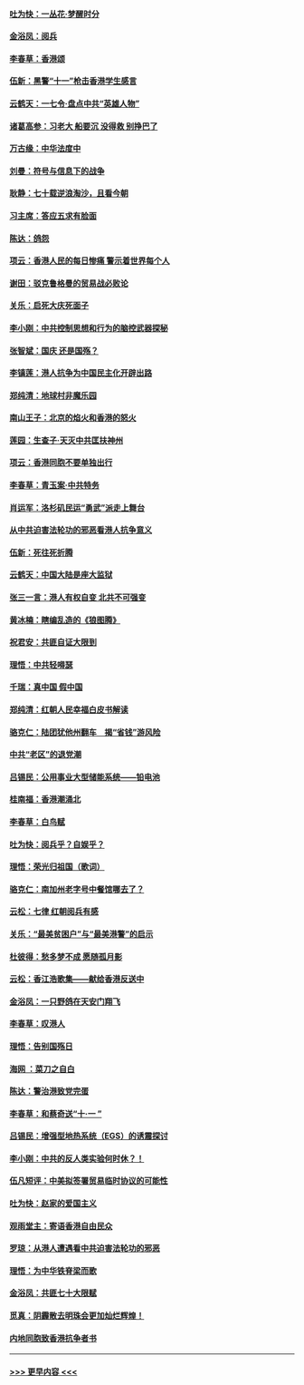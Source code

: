 #### [吐为快：一丛花‧梦醒时分](../pages/nsc993/n11567491.md?t=10041733) 
#### [金浴凤：阅兵](../pages/nsc993/n11567454.md?t=10041733) 
#### [李春草：香港颂](../pages/nsc993/n11567444.md?t=10041733) 
#### [伍新：黑警“十一”枪击香港学生感言](../pages/nsc993/n11567426.md?t=10041733) 
#### [云鹤天：一七令‧盘点中共“英雄人物”](../pages/nsc993/n11567091.md?t=10041733) 
#### [诸葛高参：习老大 船要沉 没得救 别挣巴了](../pages/nsc993/n11566976.md?t=10041733) 
#### [万古缘：中华法度中](../pages/nsc993/n11566726.md?t=10041733) 
#### [刘曼：符号与信息下的战争](../pages/nsc993/n11564655.md?t=10041733) 
#### [耿静：七十载逆浪淘沙，且看今朝](../pages/nsc993/n11564520.md?t=10041733) 
#### [习主席：答应五求有脸面](../pages/nsc993/n11563953.md?t=10041733) 
#### [陈达：鸽怨](../pages/nsc993/n11561879.md?t=10041733) 
#### [项云：香港人民的每日惨痛  警示着世界每个人](../pages/nsc993/n11559273.md?t=10041733) 
#### [谢田：驳克鲁格曼的贸易战必败论](../pages/nsc993/n11555840.md?t=10041733) 
#### [关乐：启死大庆死面子](../pages/nsc993/n11556823.md?t=10041733) 
#### [李小刚：中共控制思想和行为的脑控武器探秘](../pages/nsc993/n11556776.md?t=10041733) 
#### [张智斌：国庆  还是国殇？](../pages/nsc993/n11556617.md?t=10041733) 
#### [李镇莲：港人抗争为中国民主化开辟出路](../pages/nsc993/n11556570.md?t=10041733) 
#### [郑纯清：地球村非魔乐园](../pages/nsc993/n11555415.md?t=10041733) 
#### [南山王子：北京的焰火和香港的怒火](../pages/nsc993/n11555318.md?t=10041733) 
#### [莲园：生查子·天灭中共匡扶神州](../pages/nsc993/n11555302.md?t=10041733) 
#### [项云：香港同胞不要单独出行](../pages/nsc993/n11555276.md?t=10041733) 
#### [李春草：青玉案‧中共特务](../pages/nsc993/n11552356.md?t=10041733) 
#### [肖运军：洛杉矶民运“勇武”派走上舞台](../pages/nsc993/n11551595.md?t=10041733) 
#### [从中共迫害法轮功的邪恶看港人抗争意义](../pages/nsc993/n11540858.md?t=10041733) 
#### [伍新：死往死折腾](../pages/nsc993/n11550174.md?t=10041733) 
#### [云鹤天：中国大陆是座大监狱](../pages/nsc993/n11550155.md?t=10041733) 
#### [张三一言：港人有权自变 北共不可强变](../pages/nsc993/n11550132.md?t=10041733) 
#### [黄冰楠：瞎编乱造的《狼图腾》](../pages/nsc993/n11550082.md?t=10041733) 
#### [祝君安：共匪自证大限到](../pages/nsc993/n11550041.md?t=10041733) 
#### [理悟：中共轻嘚瑟](../pages/nsc993/n11547978.md?t=10041733) 
#### [千瑞：真中国 假中国](../pages/nsc993/n11547865.md?t=10041733) 
#### [郑纯清：红朝人民幸福白皮书解读](../pages/nsc993/n11547499.md?t=10041733) 
#### [骆克仁：陆团犹他州翻车　揭“省钱”游风险](../pages/nsc993/n11546977.md?t=10041733) 
#### [中共“老区”的退党潮](../pages/nsc993/n11545995.md?t=10041733) 
#### [吕锡民：公用事业大型储能系统——铅电池](../pages/nsc993/n11545701.md?t=10041733) 
#### [桂南福：香港潮涌北](../pages/nsc993/n11545682.md?t=10041733) 
#### [李春草：白鸟赋](../pages/nsc993/n11545663.md?t=10041733) 
#### [吐为快：阅兵乎？自娱乎？](../pages/nsc993/n11545625.md?t=10041733) 
#### [理悟：荣光归祖国（歌词）](../pages/nsc993/n11545616.md?t=10041733) 
#### [骆克仁：南加州老字号中餐馆哪去了？](../pages/nsc993/n11545120.md?t=10041733) 
#### [云松：七律 红朝阅兵有感](../pages/nsc993/n11542394.md?t=10041733) 
#### [关乐：“最美贫困户”与“最美港警”的启示](../pages/nsc993/n11542252.md?t=10041733) 
#### [杜彼得：愁多梦不成 愿随孤月影](../pages/nsc993/n11540296.md?t=10041733) 
#### [云松：香江浩歌集——献给香港反送中](../pages/nsc993/n11540149.md?t=10041733) 
#### [金浴凤：一只野鸽在天安门翔飞](../pages/nsc993/n11540280.md?t=10041733) 
#### [李春草：叹港人](../pages/nsc993/n11540119.md?t=10041733) 
#### [理悟：告别国殇日](../pages/nsc993/n11539610.md?t=10041733) 
#### [海网 ：菜刀之自白](../pages/nsc993/n11539597.md?t=10041733) 
#### [陈达：警治港致党完蛋](../pages/nsc993/n11538127.md?t=10041733) 
#### [李春草：和蔡奇送“十·一 ”](../pages/nsc993/n11537810.md?t=10041733) 
#### [吕锡民：增强型地热系统（EGS）的诱震探讨](../pages/nsc993/n11537765.md?t=10041733) 
#### [李小刚：中共的反人类实验何时休？！](../pages/nsc993/n11537669.md?t=10041733) 
#### [伍凡短评：中美拟签署贸易临时协议的可能性](../pages/nsc993/n11536773.md?t=10041733) 
#### [吐为快：赵家的爱国主义](../pages/nsc993/n11536750.md?t=10041733) 
#### [观雨堂主：寄语香港自由民众](../pages/nsc993/n11536735.md?t=10041733) 
#### [罗琼：从港人遭遇看中共迫害法轮功的邪恶](../pages/nsc993/n11507862.md?t=10041733) 
#### [理悟：为中华铁脊梁而歌](../pages/nsc993/n11534458.md?t=10041733) 
#### [金浴凤：共匪七十大限赋](../pages/nsc993/n11534434.md?t=10041733) 
#### [觅真：阴霾散去明珠会更加灿烂辉煌！](../pages/nsc993/n11531858.md?t=10041733) 
#### [内地同胞致香港抗争者书](../pages/nsc993/n11531645.md?t=10041733) 

----
#### [ >>> 更早内容 <<< ](../indexes/nsc993-earlier.md)

